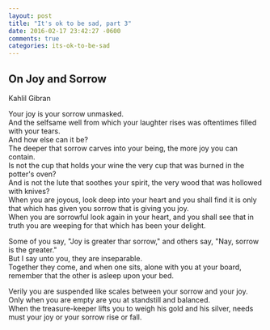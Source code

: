 ```yaml
---
layout: post
title: "It's ok to be sad, part 3"
date: 2016-02-17 23:42:27 -0600
comments: true
categories: its-ok-to-be-sad
---
```


## On Joy and Sorrow
<span class="small italic">Kahlil Gibran</span>

Your joy is your sorrow unmasked.  
And the selfsame well from which your laughter rises was oftentimes filled with your tears.  
And how else can it be?  
The deeper that sorrow carves into your being, the more joy you can contain.  
Is not the cup that holds your wine the very cup that was burned in the potter's oven?  
And is not the lute that soothes your spirit, the very wood that was hollowed with knives?  
When you are joyous, look deep into your heart and you shall find it is only that which has given you sorrow that is giving you joy.  
When you are sorrowful look again in your heart, and you shall see that in truth you are weeping for that which has been your delight.  

Some of you say, "Joy is greater thar sorrow," and others say, "Nay, sorrow is the greater."  
But I say unto you, they are inseparable.  
Together they come, and when one sits, alone with you at your board, remember that the other is asleep upon your bed.  

Verily you are suspended like scales between your sorrow and your joy.  
Only when you are empty are you at standstill and balanced.  
When the treasure-keeper lifts you to weigh his gold and his silver, needs must your joy or your sorrow rise or fall.  
